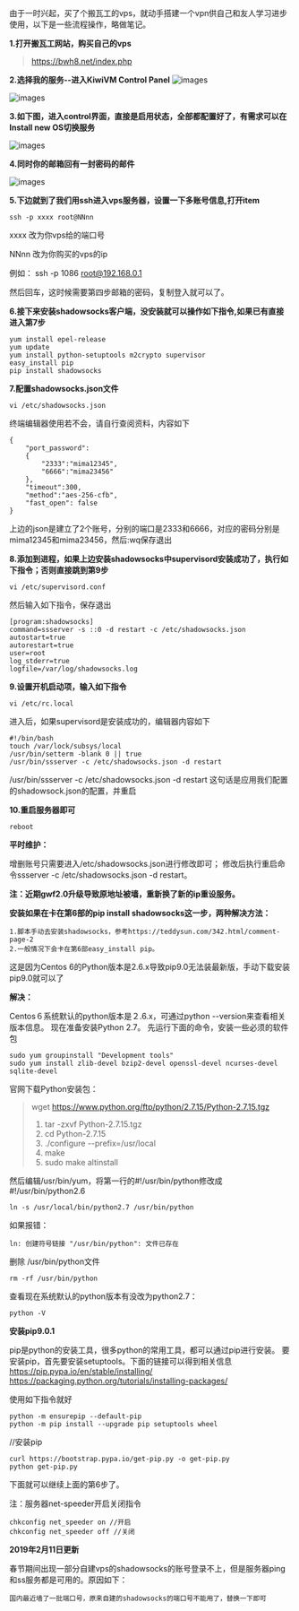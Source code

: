 
由于一时兴起，买了个搬瓦工的vps，就动手搭建一个vpn供自己和友人学习进步使用，以下是一些流程操作，略做笔记。

**1.打开搬瓦工网站，购买自己的vps**
>https://bwh8.net/index.php

**2.选择我的服务--进入KiwiVM Control Panel**
![images](https://github.com/code1303009/learning-recording/raw/master/vpn/vpn%E6%90%AD%E5%BB%BA%E5%B0%8F%E7%BB%93/images/我的服务.png)

![images](https://github.com/code1303009/learning-recording/raw/master/vpn/vpn%E6%90%AD%E5%BB%BA%E5%B0%8F%E7%BB%93/images/进入KiwiVM.png)  

**3.如下图，进入control界面，直接是启用状态，全部都配置好了，有需求可以在Install new OS切换服务**

![images](https://github.com/code1303009/learning-recording/raw/master/vpn/vpn%E6%90%AD%E5%BB%BA%E5%B0%8F%E7%BB%93/images/KiwiVM-control.png)  


**4.同时你的邮箱回有一封密码的邮件**

![images](https://github.com/code1303009/learning-recording/raw/master/vpn/vpn%E6%90%AD%E5%BB%BA%E5%B0%8F%E7%BB%93/images/邮件，密码.png)  


**5.下边就到了我们用ssh进入vps服务器，设置一下多账号信息,打开item**

```
ssh -p xxxx root@NNnn
```

xxxx 改为你vps给的端口号

NNnn 改为你购买的vps的ip

例如： ssh -p 1086 root@192.168.0.1

然后回车，这时候需要第四步邮箱的密码，复制登入就可以了。

**6.接下来安装shadowsocks客户端，没安装就可以操作如下指令,如果已有直接进入第7步**

```
yum install epel-release
yum update 
yum install python-setuptools m2crypto supervisor 
easy_install pip 
pip install shadowsocks
```

**7.配置shadowsocks.json文件**

```
vi /etc/shadowsocks.json
```

终端编辑器使用若不会，请自行查阅资料，内容如下
```
{
	"port_password":
	{
		"2333":"mima12345",
		"6666":"mima23456"
	},
 	"timeout":300,
	"method":"aes-256-cfb",
	"fast_open": false
}
```

上边的json是建立了2个账号，分别的端口是2333和6666，对应的密码分别是mima12345和mima23456，然后:wq保存退出

**8.添加到进程，如果上边安装shadowsocks中supervisord安装成功了，执行如下指令；否则直接跳到第9步**

```
vi /etc/supervisord.conf
```
 
 然后输入如下指令，保存退出

```
[program:shadowsocks]
command=ssserver -s ::0 -d restart -c /etc/shadowsocks.json
autostart=true
autorestart=true
user=root
log_stderr=true
logfile=/var/log/shadowsocks.log
```

**9.设置开机启动项，输入如下指令**

```
vi /etc/rc.local
```

进入后，如果supervisord是安装成功的，编辑器内容如下

```
#!/bin/bash
touch /var/lock/subsys/local
/usr/bin/setterm -blank 0 || true
/usr/bin/ssserver -c /etc/shadowsocks.json -d restart
```

/usr/bin/ssserver -c /etc/shadowsocks.json -d restart 这句话是应用我们配置的shadowsock.json的配置，并重启

**10.重启服务器即可**
```
reboot
```

**平时维护：**

增删账号只需要进入/etc/shadowsocks.json进行修改即可；
修改后执行重启命令ssserver -c /etc/shadowsocks.json -d restart。

**注：近期gwf2.0升级导致原地址被墙，重新换了新的ip重设服务。**

**安装如果在卡在第6部的pip install shadowsocks这一步，两种解决方法：**
```
1.脚本手动去安装shadowsocks，参考https://teddysun.com/342.html/comment-page-2 
2.一般情况下会卡在第6部easy_install pip。
```

这是因为Centos 6的Python版本是2.6.x导致pip9.0无法装最新版，手动下载安装pip9.0就可以了

  **解决：**

Centos６系统默认的python版本是２.6.x，可通过python --version来查看相关版本信息。
现在准备安装Python 2.7。
先运行下面的命令，安装一些必须的软件包
```
sudo yum groupinstall "Development tools"
sudo yum install zlib-devel bzip2-devel openssl-devel ncurses-devel sqlite-devel
```

官网下载Python安装包：
>wget https://www.python.org/ftp/python/2.7.15/Python-2.7.15.tgz
>1. tar -zxvf Python-2.7.15.tgz
>2. cd Python-2.7.15
>3. ./configure --prefix=/usr/local
>4. make
>5. sudo make altinstall

然后编辑/usr/bin/yum，将第一行的#!/usr/bin/python修改成#!/usr/bin/python2.6
```
ln -s /usr/local/bin/python2.7 /usr/bin/python
```

如果报错：
```
ln: 创建符号链接 "/usr/bin/python": 文件已存在
```

删除 /usr/bin/python文件
```
rm -rf /usr/bin/python
```

查看现在系统默认的python版本有没改为python2.7：
```
python -V
```

**安装pip9.0.1**

pip是python的安装工具，很多python的常用工具，都可以通过pip进行安装。
要安装pip，首先要安装setuptools。下面的链接可以得到相关信息
https://pip.pypa.io/en/stable/installing/
https://packaging.python.org/tutorials/installing-packages/

 使用如下指令就好
```
python -m ensurepip --default-pip
python -m pip install --upgrade pip setuptools wheel
```

 //安装pip
```
curl https://bootstrap.pypa.io/get-pip.py -o get-pip.py
python get-pip.py
```

下面就可以继续上面的第6步了。

 注：服务器net-speeder开启关闭指令
```
chkconfig net_speeder on //开启
chkconfig net_speeder off //关闭
```

**2019年2月11日更新**

春节期间出现一部分自建vps的shadowsocks的账号登录不上，但是服务器ping和ss服务都是可用的。原因如下：
```
国内最近墙了一批端口号，原来自建的shadowsocks的端口号不能用了，替换一下即可
```